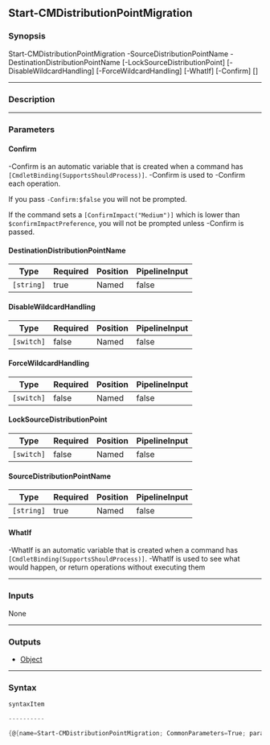 Start-CMDistributionPointMigration
----------------------------------




### Synopsis

Start-CMDistributionPointMigration -SourceDistributionPointName <string> -DestinationDistributionPointName <string> [-LockSourceDistributionPoint] [-DisableWildcardHandling] [-ForceWildcardHandling] [-WhatIf] [-Confirm] [<CommonParameters>]




---


### Description


---


### Parameters
#### **Confirm**
-Confirm is an automatic variable that is created when a command has ```[CmdletBinding(SupportsShouldProcess)]```.
-Confirm is used to -Confirm each operation.

If you pass ```-Confirm:$false``` you will not be prompted.


If the command sets a ```[ConfirmImpact("Medium")]``` which is lower than ```$confirmImpactPreference```, you will not be prompted unless -Confirm is passed.

#### **DestinationDistributionPointName**




|Type      |Required|Position|PipelineInput|
|----------|--------|--------|-------------|
|`[string]`|true    |Named   |false        |



#### **DisableWildcardHandling**




|Type      |Required|Position|PipelineInput|
|----------|--------|--------|-------------|
|`[switch]`|false   |Named   |false        |



#### **ForceWildcardHandling**




|Type      |Required|Position|PipelineInput|
|----------|--------|--------|-------------|
|`[switch]`|false   |Named   |false        |



#### **LockSourceDistributionPoint**




|Type      |Required|Position|PipelineInput|
|----------|--------|--------|-------------|
|`[switch]`|false   |Named   |false        |



#### **SourceDistributionPointName**




|Type      |Required|Position|PipelineInput|
|----------|--------|--------|-------------|
|`[string]`|true    |Named   |false        |



#### **WhatIf**
-WhatIf is an automatic variable that is created when a command has ```[CmdletBinding(SupportsShouldProcess)]```.
-WhatIf is used to see what would happen, or return operations without executing them


---


### Inputs
None




---


### Outputs
* [Object](https://learn.microsoft.com/en-us/dotnet/api/System.Object)






---


### Syntax
```PowerShell
syntaxItem
```
```PowerShell
----------
```
```PowerShell
{@{name=Start-CMDistributionPointMigration; CommonParameters=True; parameter=System.Object[]}}
```
